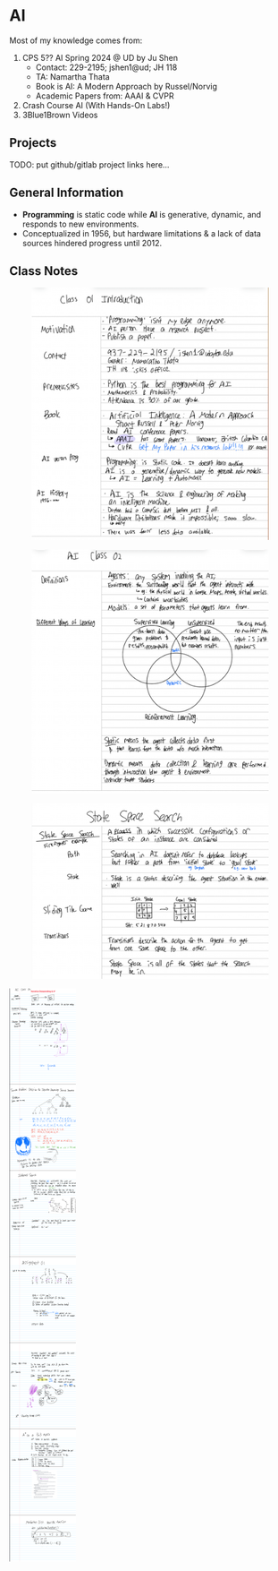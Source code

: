 # AI

Most of my knowledge comes from:

1. CPS 5?? AI Spring 2024 @ UD by Ju Shen
   * Contact: 229-2195; jshen1@ud; JH 118
   * TA: Namartha Thata
   * Book is AI: A Modern Approach by Russel/Norvig
   * Academic Papers from: AAAI & CVPR
2. Crash Course AI (With Hands-On Labs!)
3. 3Blue1Brown Videos

## Projects

TODO: put github/gitlab project links here...

## General Information

* **Programming** is static code while **AI** is generative, dynamic, and responds to new environments.
* Conceptualized in 1956, but hardware limitations & a lack of data sources hindered progress until 2012.

## Class Notes

<figure><img src="../../.gitbook/assets/image (1) (1) (1) (1).png" alt=""><figcaption></figcaption></figure>

<figure><img src="../../.gitbook/assets/image (2) (1).png" alt=""><figcaption></figcaption></figure>

<figure><img src="../../.gitbook/assets/image (2) (1) (1).png" alt=""><figcaption></figcaption></figure>

![IterativeDeepening](IterativeDeepeningAStar.png)
